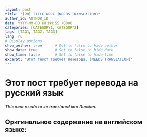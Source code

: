 ```yaml
---
layout: post
title: "[RU] TITLE HERE (NEEDS TRANSLATION)"
author_id: AUTHOR_ID
date: YYYY-MM-DD HH:MM:SS +0800
categories: [CATEGORY1, CATEGORY2]
tags: [TAG1, TAG2, TAG3]
lang: ru
# Display options
show_author: true      # Set to false to hide author
show_date: true        # Set to false to hide date
show_time: false       # Set to false to hide time
excerpt: "Этот текст требует перевода. (NEEDS TRANSLATION)"
---
```


# Этот пост требует перевода на русский язык

*This post needs to be translated into Russian.*

## Оригинальное содержание на английском языке: